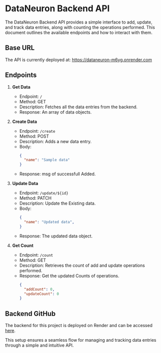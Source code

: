 # DataNeuron Backend API

The DataNeuron Backend API provides a simple interface to add, update, and track data entries, along with counting the operations performed. This document outlines the available endpoints and how to interact with them.

## Base URL

The API is currently deployed at: https://dataneuron-m6yg.onrender.com

## Endpoints

1. **Get Data**
   - Endpoint: `/`
   - Method: GET
   - Description: Fetches all the data entries from the backend.
   - Response: An array of data objects.

2. **Create Data**
   - Endpoint: `/create`
   - Method: POST
   - Description: Adds a new data entry.
   - Body:
     ```json
     {
       "name": "Sample data"
     }
     ```
   - Response: msg of successfull Added.

3. **Update Data**
   - Endpoint: `/update/${id}`
   - Method: PATCH
   - Description: Update the Existing data.
   - Body:
     ```json
     {
       "name": "Updated data", 
     }
     ```
   - Response: The updated data object.

4. **Get Count**
   - Endpoint: `/count`
   - Method: GET
   - Description: Retrieves the count of add and update operations performed.
   - Response: Get the updated Counts of operations.
     ```json
     {
       "addCount": 0,
       "updateCount": 0
     }
     ```

## Backend GitHub

The backend for this project is deployed on Render and can be accessed [here](https://github.com/mskhan95/dataneuron_task_second_backend).

This setup ensures a seamless flow for managing and tracking data entries through a simple and intuitive API.
